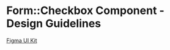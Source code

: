 <h1>Form::Checkbox Component - Design Guidelines</h1>

<section data-section="design-guidelines">
  
  <div class="dummy-design-guidelines">
    <p class="dummy-paragraph"><a
        href="https://www.figma.com/file/noyY6dUMDYjmySpHcMjhkN/HDS-Product---Components?node-id=9120%3A23131"
        target="_blank"
        rel="noopener noreferrer"
      >Figma UI Kit</a></p>
    <br />
    <img class="dummy-figma-docs" src="/assets/images/form-checkbox-design-usage.png" alt="" role="none" />
  </div>
</section>
